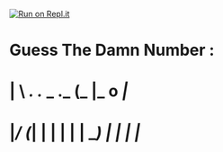 [![Run on Repl.it](https://repl.it/badge/github/karannn14/numberguessgame)](https://repl.it/github/karannn14/numberguessgame)                                                                    
# Guess The Damn Number :

# | \  _. ._ _  ._    (_  |_  o _|_   
# |_/ (_| | | | | |   __) | | |  |_


